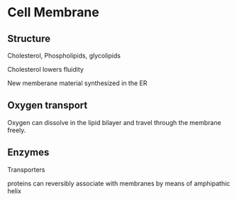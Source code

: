 # Cell Membrane

## Structure

Cholesterol, Phospholipids, glycolipids

Cholesterol lowers fluidity

New memberane material synthesized in the ER

## Oxygen transport

Oxygen can dissolve in the lipid bilayer and travel through the membrane freely.
## Enzymes

Transporters


proteins can reversibly associate with membranes by means of amphipathic helix
